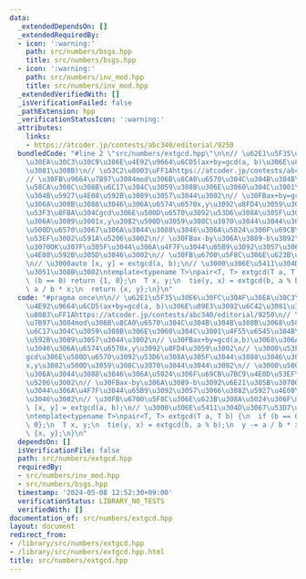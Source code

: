 ```yaml
---
data:
  _extendedDependsOn: []
  _extendedRequiredBy:
  - icon: ':warning:'
    path: src/numbers/bsgs.hpp
    title: src/numbers/bsgs.hpp
  - icon: ':warning:'
    path: src/numbers/inv_mod.hpp
    title: src/numbers/inv_mod.hpp
  _extendedVerifiedWith: []
  _isVerificationFailed: false
  _pathExtension: hpp
  _verificationStatusIcon: ':warning:'
  attributes:
    links:
    - https://atcoder.jp/contests/abc340/editorial/9250
  bundledCode: "#line 2 \"src/numbers/extgcd.hpp\"\n\n// \u62E1\u5F35\u30E6\u30FC\u30AF\
    \u30EA\u30C3\u30C9\u306E\u4E92\u9664\u6CD5(ax+by=gcd(a, b)\u306E\u89E3\u3092\u6C42\
    \u3081\u308B)\n// \u53C2\u8003\uFF1Ahttps://atcoder.jp/contests/abc340/editorial/9250\n\
    // \u30FB\u9664\u7B97\u3084mod\u306B\u8CA0\u6570\u304C\u304B\u304B\u308B\u3068\
    \u58CA\u308C\u308B\u6C17\u304C\u3059\u308B\u306E\u3060\u304C\u3001\u4F55\u6545\
    \u304B\u5927\u4E08\u592B\u3089\u3057\u3044\u3002\n// \u30FBax+by=gcd(a,b)\u3068\
    \u306A\u308B\u3088\u3046\u306A\u6574\u6570x,y\u3092\u8FD4\u3059\u3002\n// \u3000\
    \u53F3\u8FBA\u304Cgcd\u306E\u500D\u6570\u3092\u53D6\u308A\u305F\u3044\u3088\u3046\
    \u306A\u3089\u3001x,y\u3082\u500D\u3059\u308C\u3070\u3044\u3044\u3002\n// \u3000\
    \u500D\u6570\u3067\u306A\u3044\u3088\u3046\u306A\u5024\u306F\u69CB\u7BC9\u4E0D\
    \u53EF\u3002\u591A\u5206\u3002\n// \u30FBax-by\u306A\u3089-b\u3092\u6E21\u305B\
    \u3070OK\u307F\u305F\u3044\u306A\u4F7F\u3044\u65B9\u3092\u3057\u3066\u3082\u5927\
    \u4E08\u592B\u305D\u3046\u3002\n// \u30FB\u6700\u5F8C\u306E\u623B\u308A\u5024\u306F\
    \n// \u3000auto [x, y] = extgcd(a, b);\n// \u3000\u306E\u5411\u304D\u3067\u53D7\
    \u3051\u308B\u3002\ntemplate<typename T>\npair<T, T> extgcd(T a, T b) {\n  if\
    \ (b == 0) return {1, 0};\n  T x, y;\n  tie(y, x) = extgcd(b, a % b);\n  y -=\
    \ a / b * x;\n  return {x, y};\n}\n"
  code: "#pragma once\n\n// \u62E1\u5F35\u30E6\u30FC\u30AF\u30EA\u30C3\u30C9\u306E\
    \u4E92\u9664\u6CD5(ax+by=gcd(a, b)\u306E\u89E3\u3092\u6C42\u3081\u308B)\n// \u53C2\
    \u8003\uFF1Ahttps://atcoder.jp/contests/abc340/editorial/9250\n// \u30FB\u9664\
    \u7B97\u3084mod\u306B\u8CA0\u6570\u304C\u304B\u304B\u308B\u3068\u58CA\u308C\u308B\
    \u6C17\u304C\u3059\u308B\u306E\u3060\u304C\u3001\u4F55\u6545\u304B\u5927\u4E08\
    \u592B\u3089\u3057\u3044\u3002\n// \u30FBax+by=gcd(a,b)\u3068\u306A\u308B\u3088\
    \u3046\u306A\u6574\u6570x,y\u3092\u8FD4\u3059\u3002\n// \u3000\u53F3\u8FBA\u304C\
    gcd\u306E\u500D\u6570\u3092\u53D6\u308A\u305F\u3044\u3088\u3046\u306A\u3089\u3001\
    x,y\u3082\u500D\u3059\u308C\u3070\u3044\u3044\u3002\n// \u3000\u500D\u6570\u3067\
    \u306A\u3044\u3088\u3046\u306A\u5024\u306F\u69CB\u7BC9\u4E0D\u53EF\u3002\u591A\
    \u5206\u3002\n// \u30FBax-by\u306A\u3089-b\u3092\u6E21\u305B\u3070OK\u307F\u305F\
    \u3044\u306A\u4F7F\u3044\u65B9\u3092\u3057\u3066\u3082\u5927\u4E08\u592B\u305D\
    \u3046\u3002\n// \u30FB\u6700\u5F8C\u306E\u623B\u308A\u5024\u306F\n// \u3000auto\
    \ [x, y] = extgcd(a, b);\n// \u3000\u306E\u5411\u304D\u3067\u53D7\u3051\u308B\u3002\
    \ntemplate<typename T>\npair<T, T> extgcd(T a, T b) {\n  if (b == 0) return {1,\
    \ 0};\n  T x, y;\n  tie(y, x) = extgcd(b, a % b);\n  y -= a / b * x;\n  return\
    \ {x, y};\n}\n"
  dependsOn: []
  isVerificationFile: false
  path: src/numbers/extgcd.hpp
  requiredBy:
  - src/numbers/inv_mod.hpp
  - src/numbers/bsgs.hpp
  timestamp: '2024-05-08 12:52:30+09:00'
  verificationStatus: LIBRARY_NO_TESTS
  verifiedWith: []
documentation_of: src/numbers/extgcd.hpp
layout: document
redirect_from:
- /library/src/numbers/extgcd.hpp
- /library/src/numbers/extgcd.hpp.html
title: src/numbers/extgcd.hpp
---
```

